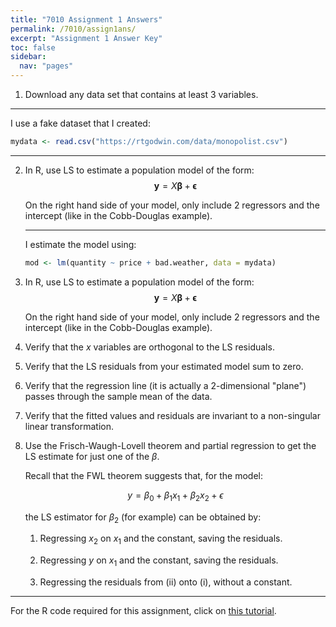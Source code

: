```yaml
---
title: "7010 Assignment 1 Answers"
permalink: /7010/assign1ans/
excerpt: "Assignment 1 Answer Key"
toc: false
sidebar:
  nav: "pages"
---
```


1.  Download any data set that contains at least 3 variables.
---
I use a fake dataset that I created:

```r
mydata <- read.csv("https://rtgodwin.com/data/monopolist.csv")
```
---
2.  In R, use LS to estimate a population model of the form:
    $$\boldsymbol{y} = X\boldsymbol{\beta} + \boldsymbol{\epsilon}
    \nonumber$$

    On the right hand side of your model, only include 2 regressors and
    the intercept (like in the Cobb-Douglas example).

    ---
    I estimate the model using:
    ```r
    mod <- lm(quantity ~ price + bad.weather, data = mydata)
    ```

4.  In R, use LS to estimate a population model of the form:
    $$\boldsymbol{y} = X\boldsymbol{\beta} + \boldsymbol{\epsilon}
    \nonumber$$

    On the right hand side of your model, only include 2 regressors and
    the intercept (like in the Cobb-Douglas example).

5.  Verify that the $x$ variables are orthogonal to the LS residuals.

6.  Verify that the LS residuals from your estimated model sum to zero.

7.  Verify that the regression line (it is actually a 2-dimensional
    "plane") passes through the sample mean of the data.

8.  Verify that the fitted values and residuals are invariant to a
    non-singular linear transformation.

9.  Use the Frisch-Waugh-Lovell theorem and partial regression to get
    the LS estimate for just one of the $\beta$.

    Recall that the FWL theorem suggests that, for the model:

    $$y = \beta_0 + \beta_1x_1 + \beta_2x_2 + \epsilon
    \nonumber$$

    the LS estimator for $\beta_2$ (for example) can be obtained by:

    1.  Regressing $x_2$ on $x_1$ and the constant, saving the
        residuals.

    2.  Regressing $y$ on $x_1$ and the constant, saving the residuals.

    3.  Regressing the residuals from (ii) onto (i), without a constant.

------------------------------------------------------------------------

For the R code required for this assignment, click on [this
tutorial](http://home.cc.umanitoba.ca/~godwinrt/7010/assigntutorial1.html).
